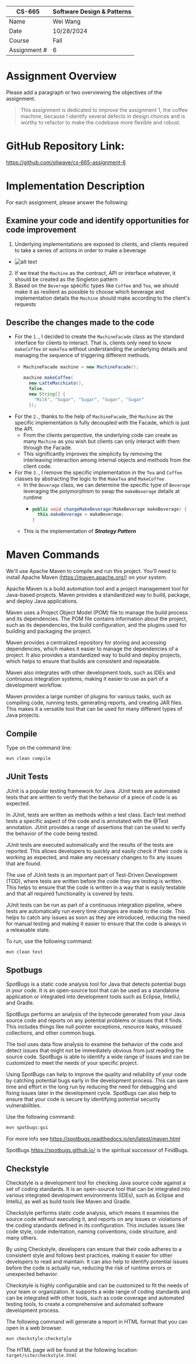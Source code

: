 
| CS-665       | Software Design & Patterns |
|--------------|----------------------------|
| Name         | Wei Wang       |
| Date         | 10/28/2024                 |
| Course       | Fall     |
| Assignment # |     6                       |

# Assignment Overview
Please add a paragraph or two overviewing the objectives of the assignment.

> This assignment is dedicated to improve the assignment 1, the coffee machine, because I identify several defects 
in design choices and is worthy to refactor to make the codebase more flexible and robust.

# GitHub Repository Link:
https://github.com/oliwave/cs-665-assignment-6

# Implementation Description 

For each assignment, please answer the following:

## Examine your code and identify opportunities for code improvement

1. Underlying implementations are exposed to clients, and clients required to take a series of actions in order to make a beverage
  - ![alt text](client.png)
2. If we treat the `Machine` as the contract, API or interface whatever, it should be created as the Singleton pattern
3. Based on the `Beverage` specific types like `Coffee` and `Tea`, we should make it as resilient as possible to choose which beverage and implementation details the `Machine` should make according to the client's requests

## Describe the changes made to the code

- For the `1.`, I decided to create the `MachineFacade` class as the standard interface for clients to interact. That is, clients only need to know `makeCoffee` or `makeTea` without understanding the underlying details and managing the sequence of triggering different methods.
  - ```java
    MachineFacade machine = new MachineFacade();

    machine.makeCoffee(
      new LatteMacchiato(),
      false,
      new String[] { 
        "Milk", "Sugar", "Sugar", "Sugar", "Sugar" 
      });
    ```
- For the `2.`, thanks to the help of `MachineFacade`, the `Machine` as the specific implementation is fully decoupled with the Facade, which is just the API.
  - From the clients perspective, the underlying code can create as many `Machine` as you wish but clients can only interact with them through the Facade.
  - This significantly improves the simplicity by removing the interleaving interaction among internal objects and methods from the client code.
- For the `3.`, I remove the specific implementation in the `Tea` and `Coffee` classes by abstracting the logic to the `MakeTea` and `MakeCoffee`
  - In the `Beverage` class, we can determine the specific type of `Beverage` leveraging the polymorphism to swap the `makeBeverage` details at runtime
    - ```java
      public void changeMakeBeverage(MakeBeverage makeBeverage) {
        this.makeBeverage = makeBeverage;
      }
      ```
  - This is the implementation of ***Strategy Pattern***


# Maven Commands

We'll use Apache Maven to compile and run this project. You'll need to install Apache Maven (https://maven.apache.org/) on your system. 

Apache Maven is a build automation tool and a project management tool for Java-based projects. Maven provides a standardized way to build, package, and deploy Java applications.

Maven uses a Project Object Model (POM) file to manage the build process and its dependencies. The POM file contains information about the project, such as its dependencies, the build configuration, and the plugins used for building and packaging the project.

Maven provides a centralized repository for storing and accessing dependencies, which makes it easier to manage the dependencies of a project. It also provides a standardized way to build and deploy projects, which helps to ensure that builds are consistent and repeatable.

Maven also integrates with other development tools, such as IDEs and continuous integration systems, making it easier to use as part of a development workflow.

Maven provides a large number of plugins for various tasks, such as compiling code, running tests, generating reports, and creating JAR files. This makes it a versatile tool that can be used for many different types of Java projects.

## Compile
Type on the command line: 

```bash
mvn clean compile
```



## JUnit Tests
JUnit is a popular testing framework for Java. JUnit tests are automated tests that are written to verify that the behavior of a piece of code is as expected.

In JUnit, tests are written as methods within a test class. Each test method tests a specific aspect of the code and is annotated with the @Test annotation. JUnit provides a range of assertions that can be used to verify the behavior of the code being tested.

JUnit tests are executed automatically and the results of the tests are reported. This allows developers to quickly and easily check if their code is working as expected, and make any necessary changes to fix any issues that are found.

The use of JUnit tests is an important part of Test-Driven Development (TDD), where tests are written before the code they are testing is written. This helps to ensure that the code is written in a way that is easily testable and that all required functionality is covered by tests.

JUnit tests can be run as part of a continuous integration pipeline, where tests are automatically run every time changes are made to the code. This helps to catch any issues as soon as they are introduced, reducing the need for manual testing and making it easier to ensure that the code is always in a releasable state.

To run, use the following command:
```bash
mvn clean test
```


## Spotbugs 

SpotBugs is a static code analysis tool for Java that detects potential bugs in your code. It is an open-source tool that can be used as a standalone application or integrated into development tools such as Eclipse, IntelliJ, and Gradle.

SpotBugs performs an analysis of the bytecode generated from your Java source code and reports on any potential problems or issues that it finds. This includes things like null pointer exceptions, resource leaks, misused collections, and other common bugs.

The tool uses data flow analysis to examine the behavior of the code and detect issues that might not be immediately obvious from just reading the source code. SpotBugs is able to identify a wide range of issues and can be customized to meet the needs of your specific project.

Using SpotBugs can help to improve the quality and reliability of your code by catching potential bugs early in the development process. This can save time and effort in the long run by reducing the need for debugging and fixing issues later in the development cycle. SpotBugs can also help to ensure that your code is secure by identifying potential security vulnerabilities.

Use the following command:

```bash
mvn spotbugs:gui 
```

For more info see 
https://spotbugs.readthedocs.io/en/latest/maven.html

SpotBugs https://spotbugs.github.io/ is the spiritual successor of FindBugs.


## Checkstyle 

Checkstyle is a development tool for checking Java source code against a set of coding standards. It is an open-source tool that can be integrated into various integrated development environments (IDEs), such as Eclipse and IntelliJ, as well as build tools like Maven and Gradle.

Checkstyle performs static code analysis, which means it examines the source code without executing it, and reports on any issues or violations of the coding standards defined in its configuration. This includes issues like code style, code indentation, naming conventions, code structure, and many others.

By using Checkstyle, developers can ensure that their code adheres to a consistent style and follows best practices, making it easier for other developers to read and maintain. It can also help to identify potential issues before the code is actually run, reducing the risk of runtime errors or unexpected behavior.

Checkstyle is highly configurable and can be customized to fit the needs of your team or organization. It supports a wide range of coding standards and can be integrated with other tools, such as code coverage and automated testing tools, to create a comprehensive and automated software development process.

The following command will generate a report in HTML format that you can open in a web browser. 

```bash
mvn checkstyle:checkstyle
```

The HTML page will be found at the following location:
`target/site/checkstyle.html`




